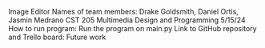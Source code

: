 Image Editor
Names of team members: Drake Goldsmith, Daniel Ortis, Jasmin Medrano
CST 205 Multimedia Design and Programming
5/15/24
How to run program: Run the program on main.py
Link to GitHub repository and Trello board:
Future work
